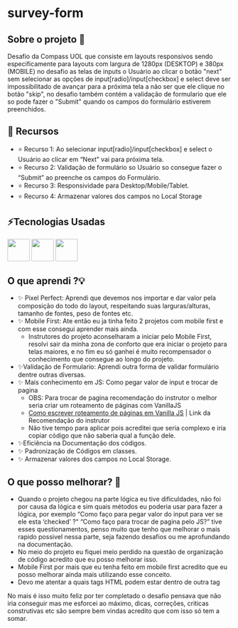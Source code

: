 # survey-form
## Sobre o projeto 📗

Desafio da Compass UOL que consiste em layouts responsivos sendo especificamente para layouts com largura de 1280px (DESKTOP) e 380px (MOBILE)
no desafio as telas de inputs o Usuário ao clicar o botão "next" sem selecionar as opções de input[radio]/input[checkbox] e select deve ser impossibilitado
de avançar para a próxima tela a não ser que ele clique no botão "skip", no desafio também contém a validação de formulario que ele so pode
fazer o "Submit" quando os campos do formulário estiverem preenchidos.

## 🚀 Recursos

- ⭐ Recurso 1: Ao selecionar input[radio]/input[checkbox] e select o Usuário ao clicar em “Next” vai para próxima tela.
- ⭐ Recurso 2: Validação de formulário so Usuário so consegue fazer o “Submit” ao preenche os campos do Formulário.
- ⭐ Recurso 3: Responsividade para Desktop/Mobile/Tablet.
- ⭐ Recurso 4: Armazenar valores dos campos no Local Storage

## ⚡Tecnologias Usadas
  <div>
    <img height="50" width="50" src="https://cdn.jsdelivr.net/gh/devicons/devicon/icons/html5/html5-original.svg" />  
    <img height="50" width="50" src="https://cdn.jsdelivr.net/gh/devicons/devicon/icons/css3/css3-original.svg" />
    <img height="50" width="50" src="https://cdn.jsdelivr.net/gh/devicons/devicon/icons/javascript/javascript-original.svg" /> 
</div>

## O que aprendi ?💡

- ✨ Pixel Perfect: Aprendi que devemos nos importar e dar valor pela composição do todo do layout, respeitando suas larguras/alturas, tamanho de fontes, peso de fontes etc.
- ✨ Mobile First: Ate então eu ja tinha feito 2 projetos com mobile first e com esse consegui aprender mais ainda.
    - Instrutores do projeto aconselharam a iniciar pelo Mobile First, resolvi sair da minha zona de conforto que era iniciar o projeto para telas maiores, e no fim eu só ganhei é muito recompensador o conhecimento que consegue ao longo do projeto.
- ✨Validação de Formulario: Aprendi outra forma de validar formulário dentre outras diversas.
- ✨ Mais conhecimento em JS: Como pegar valor de input e trocar de pagina
    - OBS: Para trocar de pagina recomendação do instrutor o melhor seria criar um roteamento de páginas com VanillaJS
    -  <a target="_blank" href="https://dev.to/rohanbagchi/how-to-write-a-vanillajs-router-hk3">Como escrever roteamento de páginas em Vanilla JS</a>  | Link da Recomendação do instrutor
    - Não tive tempo para aplicar pois acreditei que seria complexo e iria copiar código que não saberia qual a função dele.
- ✨Eficiência na Documentação dos códigos.
- ✨ Padronização de Códigos em classes.
- ✨ Armazenar valores dos campos no Local Storage.


## O que posso melhorar?  🔧

- Quando o projeto chegou na parte lógica eu tive dificuldades, não foi por causa da lógica e sim quais métodos eu poderia usar para fazer a lógica, por exemplo “Como faço para pegar valor do input para ver se ele esta ‘checked’ ?“ “Como faço para trocar de pagina pelo JS?” tive esses questionamentos, penso muito que tenho que melhorar o mais rapido possivel nessa parte, seja fazendo desafios ou me aprofundando na documentação.
- No meio do projeto eu fiquei meio perdido na questão de organização de código acredito que eu posso melhorar isso.
- Mobile First por mais que eu tenha feito em mobile first acredito que eu posso melhorar ainda mais utilizando esse conceito.
- Devo me atentar a quais tags HTML  podem estar dentro de outra tag

No mais é isso muito feliz por ter completado o desafio pensava que não iria conseguir mas me esforcei ao máximo, dicas, correções, criticas construtivas etc são sempre bem vindas acredito que com isso só tem a somar.